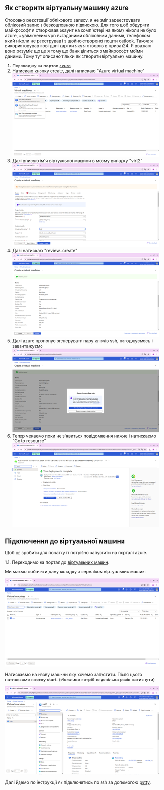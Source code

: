 ## Як створити віртуальну машину azure
Стосовно реєстрації облікового запису, я не зміг зареєструвати обліковий запис
з безкоштовною підпискою. Для того щоб обдурити майкрософт я створював акаунт на комп'ютері
на якому ніколи не було azure, з увімкненим vpn вигаданими обліковими даними, телефоном
який ніколи не реєстрував і з щойно створеної пошти outlook. Також я використовував
нові дані картки яку я створив в приват24. Я вважаю воно розуміє що це я тому що
банк ділиться з майкрософт моїми даними. Тому тут описано тільки як створити віртуальну машину.
1. Переходжу на портал [azure](https://portal.azure.com/#view/HubsExtension/BrowseResource/resourceType/Microsoft.Compute%2FVirtualMachines)
2. Натискаю кнопку create, далі натискаю "Azure virtual machine"
![alt](8.5/create_azure.png)
3. Далі вписую ім'я віртуальної машини в моєму випадку "virt2"
![alt](8.5/create_virt2.png)
4. Далі натискаю "review+create"
![alt](8.5/create_machine.png)
5. Далі azure пропонує згенерувати пару ключів ssh, погоджуємось і завантажуємо
![alt](8.5/generate_key_pair.png)
6. Тепер чекаємо поки не з'явиться повідомлення нижче і натискаємо "Go to resource"
![alt](8.5/deployment_is_complete.png)

## Підключення до віртуальної машини
Щоб це зробити для початку її потрібно запустити на порталі azure.

1.1. Переходимо на портал до [віртуальних машин](https://portal.azure.com/#view/HubsExtension/BrowseResource/resourceType/Microsoft.Compute%2FVirtualMachines).

Ми маємо побачити дану вкладку з переліком віртуальних машин:

![alt](img/show_machine.png "Azure portal")

Натискаємо на назву машини яку хочемо запустити. Після цього натискаємо кнопку start.
(Можливо потрібно декілька разів натиснути)

![alt](img/start_machine.png "start machine")

Далі йдемо по інструкції як підключитись по ssh за допомогою [putty](putty.md).